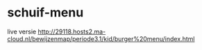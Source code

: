 # schuif-menu

live versie http://29118.hosts2.ma-cloud.nl/bewijzenmap/periode3.1/kid/burger%20menu/index.html
